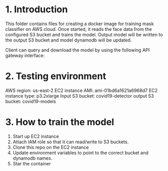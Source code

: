 # 1. Introduction
This folder contains files for creating a docker image for training mask classifier on AWS cloud. Once started, it reads the face data from the configured S3 bucket and trains the model. Output model will be written to the output S3 bucket and model dynamodb will be updated. 

Client can query and download the model by using the following API gateway interface:

# 2. Testing environment
AWS region: us-east-2
EC2 instance AMI: ami-01bd6a1621a6968d7
EC2 instance type: p3.2xlarge
Input S3 bucket: covid19-detector
output S3 bucket: covid19-models

# 3. How to train the model 
1. Start up EC2 instance
2. Attach IAM role so that it can read/write to S3 buckets.
3. Clone this repo on the EC2 instance
4. Update environment variables to point to the correct bucket and dynamodb names.
5. Star the container
